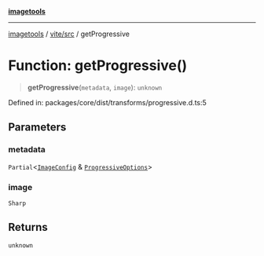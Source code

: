[**imagetools**](../../../README.md)

***

[imagetools](../../../modules.md) / [vite/src](../README.md) / getProgressive

# Function: getProgressive()

> **getProgressive**(`metadata`, `image`): `unknown`

Defined in: packages/core/dist/transforms/progressive.d.ts:5

## Parameters

### metadata

`Partial`\<[`ImageConfig`](../type-aliases/ImageConfig.md) & [`ProgressiveOptions`](../interfaces/ProgressiveOptions.md)\>

### image

`Sharp`

## Returns

`unknown`
